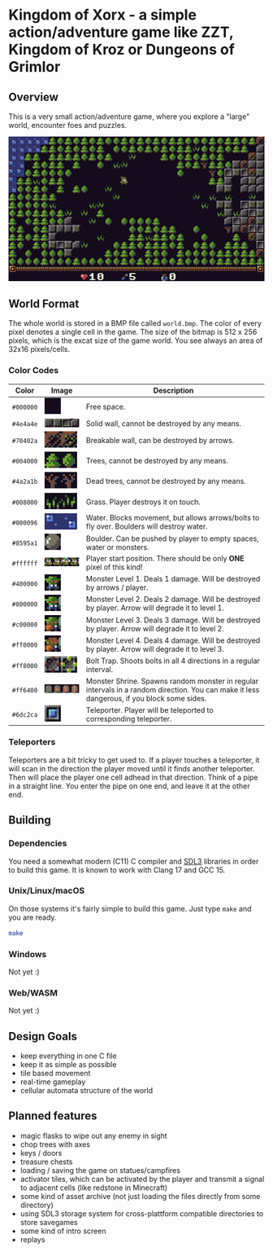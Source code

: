 # Kingdom of Xorx - a simple action/adventure game like ZZT, Kingdom of Kroz or Dungeons of Grimlor
## Overview
This is a very small action/adventure game, where you explore a "large" world, encounter foes and puzzles.

![Screenshot of the game](doc/screenshot1.png)

## World Format
The whole world is stored in a BMP file called `world.bmp`. The color of every pixel denotes a single cell in the game.
The size of the bitmap is 512 x 256 pixels, which is the excat size of the game world. You see always an area of 32x16 pixels/cells.

### Color Codes
| Color | Image | Description |
| --- | --- | --- |
| `#000000` | ![TILE_EMPTY](doc/tile_empty.png) | Free space. |
| `#4e4a4e` | ![TILE_WALL](doc/tile_walls.png) | Solid wall, cannot be destroyed by any means. |
| `#70402a` | ![TILE_RUIN](doc/tile_ruins.png) | Breakable wall, can be destroyed by arrows. |
| `#004000` | ![TILE_TREE](doc/tile_trees.png) | Trees, cannot be destroyed by any means. |
| `#4a2a1b` | ![TILE_TREE](doc/tile_dtrees.png) | Dead trees, cannot be destroyed by any means. |
| `#008000` | ![TILE_GRASS](doc/tile_grass.png) | Grass. Player destroys it on touch. |
| `#000096` | ![TILE_WATER](doc/tile_water.png) | Water. Blocks movement, but allows arrows/bolts to fly over. Boulders will destroy water. |
| `#8595a1` | ![TILE_BOULDER](doc/tile_boulder.png) | Boulder. Can be pushed by player to empty spaces, water or monsters. |
| `#ffffff` | ![TILE_PLAYER](doc/tile_player.png) | Player start position. There should be only **ONE** pixel of this kind! |
| `#400000` | ![TILE_MONSTER_0](doc/tile_mon0.png) | Monster Level 1. Deals 1 damage. Will be destroyed by arrows / player. |
| `#800000` | ![TILE_MONSTER_1](doc/tile_mon1.png) | Monster Level 2. Deals 2 damage. Will be destroyed by player. Arrow will degrade it to level 1. |
| `#c00000` | ![TILE_MONSTER_2](doc/tile_mon2.png) | Monster Level 3. Deals 3 damage. Will be destroyed by player. Arrow will degrade it to level 2. |
| `#ff0000` | ![TILE_MONSTER_3](doc/tile_mon3.png) | Monster Level 4. Deals 4 damage. Will be destroyed by player. Arrow will degrade it to level 3. |
| `#ff8000` | ![TILE_BOLT_TRAP](doc/tile_bolt_trap.png) | Bolt Trap. Shoots bolts in all 4 directions in a regular interval. |
| `#ff6400` | ![TILE_SHRINE](doc/tile_shrine.png) | Monster Shrine. Spawns random monster in regular intervals in a random direction. You can make it less dangerous, if you block some sides. |
| `#6dc2ca` | ![TILE_TELEPORT](doc/tile_teleport.png) | Teleporter. Player will be teleported to corresponding teleporter. |

### Teleporters
Teleporters are a bit tricky to get used to. If a player touches a teleporter, it will scan in the direction the player moved until it finds another teleporter. Then will place the player one cell adhead in that direction. Think of a pipe in a straight line. You enter the pipe on one end, and leave it at the other end.

## Building

### Dependencies
You need a somewhat modern (C11) C compiler and [SDL3](https://libsdl.org/) libraries in order to build this game.
It is known to work with Clang 17 and GCC 15.

### Unix/Linux/macOS
On those systems it's fairly simple to build this game. Just type ```make``` and you are ready.
```sh
make
```

### Windows
Not yet :)

### Web/WASM
Not yet :)

## Design Goals
- keep everything in one C file
- keep it as simple as possible
- tile based movement
- real-time gameplay
- cellular automata structure of the world

## Planned features
- magic flasks to wipe out any enemy in sight
- chop trees with axes
- keys / doors
- treasure chests
- loading / saving the game on statues/campfires
- activator tiles, which can be activated by the player and transmit a signal to adjacent cells (like redstone in Minecraft)
- some kind of asset archive (not just loading the files directly from some directory)
- using SDL3 storage system for cross-plattform compatible directories to store savegames
- some kind of intro screen
- replays
